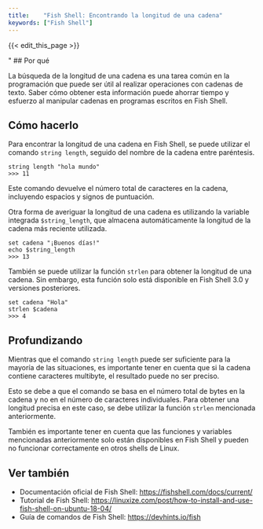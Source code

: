 ```yaml
---
title:    "Fish Shell: Encontrando la longitud de una cadena"
keywords: ["Fish Shell"]
---
```


{{< edit_this_page >}}

" ## Por qué

La búsqueda de la longitud de una cadena es una tarea común en la programación que puede ser útil al realizar operaciones con cadenas de texto. Saber cómo obtener esta información puede ahorrar tiempo y esfuerzo al manipular cadenas en programas escritos en Fish Shell.

## Cómo hacerlo

Para encontrar la longitud de una cadena en Fish Shell, se puede utilizar el comando `string length`, seguido del nombre de la cadena entre paréntesis.

````Fish Shell
string length "hola mundo"
>>> 11
````

Este comando devuelve el número total de caracteres en la cadena, incluyendo espacios y signos de puntuación.

Otra forma de averiguar la longitud de una cadena es utilizando la variable integrada `$string_length`, que almacena automáticamente la longitud de la cadena más reciente utilizada.

````Fish Shell
set cadena "¡Buenos días!"
echo $string_length
>>> 13
````

También se puede utilizar la función `strlen` para obtener la longitud de una cadena. Sin embargo, esta función solo está disponible en Fish Shell 3.0 y versiones posteriores.

````Fish Shell
set cadena "Hola"
strlen $cadena
>>> 4
````

## Profundizando

Mientras que el comando `string length` puede ser suficiente para la mayoría de las situaciones, es importante tener en cuenta que si la cadena contiene caracteres multibyte, el resultado puede no ser preciso.

Esto se debe a que el comando se basa en el número total de bytes en la cadena y no en el número de caracteres individuales. Para obtener una longitud precisa en este caso, se debe utilizar la función `strlen` mencionada anteriormente.

También es importante tener en cuenta que las funciones y variables mencionadas anteriormente solo están disponibles en Fish Shell y pueden no funcionar correctamente en otros shells de Linux.

## Ver también

- Documentación oficial de Fish Shell: https://fishshell.com/docs/current/
- Tutorial de Fish Shell: https://linuxize.com/post/how-to-install-and-use-fish-shell-on-ubuntu-18-04/
- Guía de comandos de Fish Shell: https://devhints.io/fish